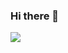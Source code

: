 ### Hi there 👋

<img src="https://github-readme-stats.vercel.app/api?username=Bruception&&show_icons=true&title_color=ffffff&icon_color=4c2882&text_color=daf7dc&bg_color=151515">

<!--
**Bruception/Bruception** is a ✨ _special_ ✨ repository because its `README.md` (this file) appears on your GitHub profile.

Here are some ideas to get you started:

- 🔭 I’m currently working on ...
- 🌱 I’m currently learning ...
- 👯 I’m looking to collaborate on ...
- 🤔 I’m looking for help with ...
- 💬 Ask me about ...
- 📫 How to reach me: ...
- 😄 Pronouns: ...
- ⚡ Fun fact: ...
-->
